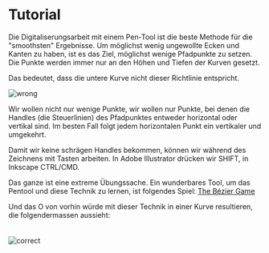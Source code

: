 # Tutorial
Die Digitaliserungsarbeit mit einem Pen-Tool ist die beste Methode für die "smoothsten" Ergebnisse.
Um möglichst wenig ungewollte Ecken und Kanten zu haben, ist es das Ziel, möglichst wenige Pfadpunkte zu setzen. Die Punkte werden immer nur an den Höhen und Tiefen der Kurven gesetzt.

Das bedeutet, dass die untere Kurve nicht dieser Richtlinie entspricht.

![wrong](/font-project/img/digital/wrong.png)

Wir wollen nicht nur wenige Punkte, wir wollen nur Punkte, bei denen die Handles (die Steuerlinien) des Pfadpunktes entweder horizontal oder vertikal sind. Im besten Fall folgt jedem horizontalen Punkt ein vertikaler und umgekehrt.

Damit wir keine schrägen Handles bekommen, können wir während des Zeichnens mit Tasten arbeiten. In Adobe Illustrator drücken wir SHIFT, in Inkscape CTRL/CMD.

Das ganze ist eine extreme Übungssache. Ein wunderbares Tool, um das Pentool und diese Technik zu lernen, ist folgendes Spiel: [The Bézier Game](http://bezier.method.ac/)

Und das O von vorhin würde mit dieser Technik in einer Kurve resultieren, die folgendermassen aussieht:
<br><br><br>
![correct](/font-project/img/digital/correct.png)
